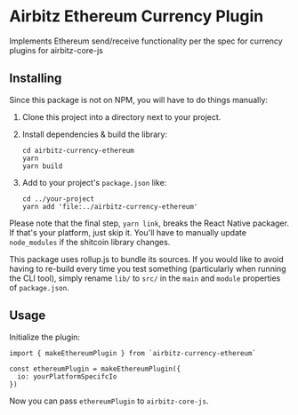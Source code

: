 # Airbitz Ethereum Currency Plugin

Implements Ethereum send/receive functionality per the spec for currency plugins for airbitz-core-js

## Installing

Since this package is not on NPM, you will have to do things manually:

1. Clone this project into a directory next to your project.
2. Install dependencies & build the library:

    ```
    cd airbitz-currency-ethereum
    yarn
    yarn build
    ```

3. Add to your project's `package.json` like:

    ```
    cd ../your-project
    yarn add 'file:../airbitz-currency-ethereum'
    ```

Please note that the final step, `yarn link`, breaks the React Native packager. If that's your platform, just skip it. You'll have to manually update `node_modules` if the shitcoin library changes.

This package uses rollup.js to bundle its sources. If you would like to avoid having to re-build every time you test something (particularly when running the CLI tool), simply rename `lib/` to `src/` in the `main` and `module` properties of `package.json`.

## Usage

Initialize the plugin:

```
import { makeEthereumPlugin } from `airbitz-currency-ethereum`

const ethereumPlugin = makeEthereumPlugin({
  io: yourPlatformSpecifcIo
})
```

Now you can pass `ethereumPlugin` to `airbitz-core-js`.
